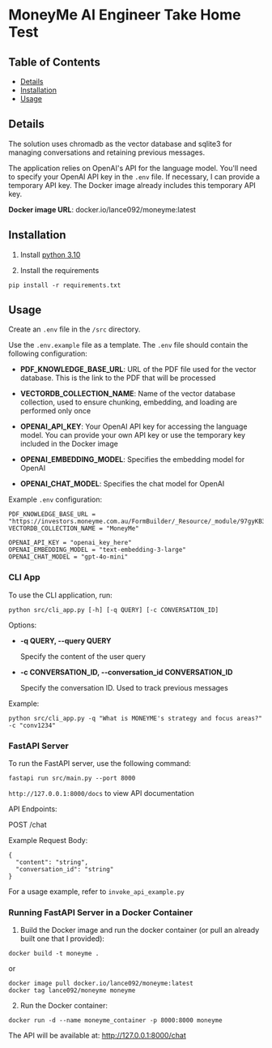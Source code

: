# MoneyMe AI Engineer Take Home Test

## Table of Contents
* [Details](#details)
* [Installation](#installation)
* [Usage](#usage)

## Details

The solution uses chromadb as the vector database and sqlite3 for managing conversations and retaining previous messages.

The application relies on OpenAI's API for the language model. You'll need to specify your OpenAI API key in the `.env` file. If necessary, I can provide a temporary API key. The Docker image already includes this temporary API key.

**Docker image URL**: docker.io/lance092/moneyme:latest

## Installation

1. Install [python 3.10](https://www.python.org/downloads/)

2. Install the requirements

```
pip install -r requirements.txt
```

## Usage

Create an `.env` file in the `/src` directory.

Use the `.env.example` file as a template. The `.env` file should contain the following configuration:

- **PDF_KNOWLEDGE_BASE_URL**: URL of the PDF file used for the vector database. This is the link to the PDF that will be processed

- **VECTORDB_COLLECTION_NAME**: Name of the vector database collection, used to ensure chunking, embedding, and loading are performed only once

- **OPENAI_API_KEY**: Your OpenAI API key for accessing the language model. You can provide your own API key or use the temporary key included in the Docker image

- **OPENAI_EMBEDDING_MODEL**: Specifies the embedding model for OpenAI

- **OPENAI_CHAT_MODEL**: Specifies the chat model for OpenAI

Example `.env` configuration:
```
PDF_KNOWLEDGE_BASE_URL = "https://investors.moneyme.com.au/FormBuilder/_Resource/_module/97gyKB3QKE2GPtoH0CRNvg/files/1H24_Interim_Report_and_Results.pdf"
VECTORDB_COLLECTION_NAME = "MoneyMe"

OPENAI_API_KEY = "openai_key_here"
OPENAI_EMBEDDING_MODEL = "text-embedding-3-large"
OPENAI_CHAT_MODEL = "gpt-4o-mini"
```

### CLI App

To use the CLI application, run:

`python src/cli_app.py [-h] [-q QUERY] [-c CONVERSATION_ID]`

Options:
- **-q QUERY, --query QUERY**

  Specify the content of the user query

- **-c CONVERSATION_ID, --conversation_id CONVERSATION_ID**

  Specify the conversation ID. Used to track previous messages

Example:

`python src/cli_app.py -q "What is MONEYME's strategy and focus areas?" -c "conv1234"`

### FastAPI Server

To run the FastAPI server, use the following command:

`fastapi run src/main.py --port 8000`

`http://127.0.0.1:8000/docs` to view API documentation

API Endpoints:

POST /chat

Example Request Body:

```
{
  "content": "string",
  "conversation_id": "string"
}
```

For a usage example, refer to `invoke_api_example.py`

### Running FastAPI Server in a Docker Container

1. Build the Docker image and run the docker container (or pull an already built one that I provided):

```
docker build -t moneyme .
```

or

```
docker image pull docker.io/lance092/moneyme:latest
docker tag lance092/moneyme moneyme
```

2. Run the Docker container:

```
docker run -d --name moneyme_container -p 8000:8000 moneyme
```

The API will be available at: http://127.0.0.1:8000/chat
